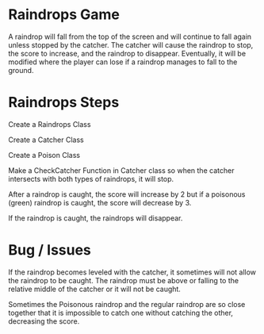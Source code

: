 Raindrops Game
==============

A raindrop will fall from the top of the screen and will continue to fall 
again unless stopped by the catcher. The catcher will cause the 
raindrop to stop, the score to increase, and the raindrop to disappear. 
Eventually, it will be modified where the player can lose if a raindrop
manages to fall to the ground. 

Raindrops Steps
===============

Create a Raindrops Class

Create a Catcher Class

Create a Poison Class

Make a CheckCatcher Function in Catcher class so when
the catcher intersects with both types of raindrops, it will stop.

After a raindrop is caught, the score will increase by 2 but if 
a poisonous (green) raindrop is caught, the score will decrease by 3.

If the raindrop is caught, the raindrops will disappear. 

Bug / Issues
============

If the raindrop becomes leveled with the catcher, it sometimes will not allow 
the raindrop to be caught. The raindrop must be above or falling to the relative 
middle of the catcher or it will not be caught. 

Sometimes the Poisonous raindrop and the regular raindrop are so close together 
that it is impossible to catch one without catching the other, decreasing the score.
